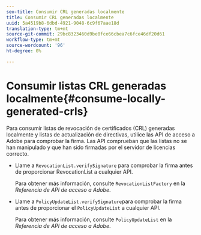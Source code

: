 ```yaml
---
seo-title: Consumir CRL generadas localmente
title: Consumir CRL generadas localmente
uuid: 5a4519b8-6dbd-4921-9048-6c9f67aae18d
translation-type: tm+mt
source-git-commit: 29bc8323460d9be0fce66cbea7c6fce46df20d61
workflow-type: tm+mt
source-wordcount: '96'
ht-degree: 0%

---
```



# Consumir listas CRL generadas localmente{#consume-locally-generated-crls}

Para consumir listas de revocación de certificados (CRL) generadas localmente y listas de actualización de directivas, utilice las API de acceso a Adobe para comprobar la firma. Las API comprueban que las listas no se han manipulado y que han sido firmadas por el servidor de licencias correcto.

* Llame a `RevocationList.verifySignature` para comprobar la firma antes de proporcionar RevocationList a cualquier API.

   Para obtener más información, consulte `RevocationListFactory` en la *Referencia de API de acceso a Adobe*.

* Llame a `PolicyUpdateList.verifySignature`para comprobar la firma antes de proporcionar el `PolicyUpdateList` a cualquier API.

   Para obtener más información, consulte `PolicyUpdateList` en la *Referencia de API de acceso a Adobe*.

